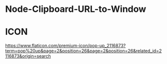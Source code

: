 # Node-Clipboard-URL-to-Window



# ICON
https://www.flaticon.com/premium-icon/pop-up_2116873?term=pop%20up&page=2&position=26&page=2&position=26&related_id=2116873&origin=search
